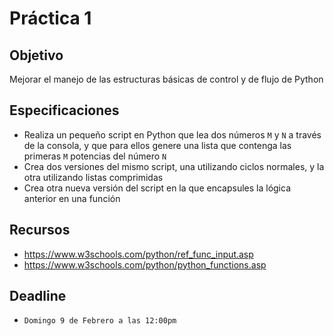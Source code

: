 # Práctica 1

## Objetivo

Mejorar el manejo de las estructuras básicas de control y de flujo de Python

## Especificaciones

* Realiza un pequeño script en Python que lea dos números `M` y `N` a través de la consola, y que para ellos genere una lista que contenga las primeras `M` potencias del número `N`
* Crea dos versiones del mismo script, una utilizando ciclos normales, y la otra utilizando listas comprimidas
* Crea otra nueva versión del script en la que encapsules la lógica anterior en una función

## Recursos

* https://www.w3schools.com/python/ref_func_input.asp
* https://www.w3schools.com/python/python_functions.asp

## Deadline

* `Domingo 9 de Febrero a las 12:00pm`